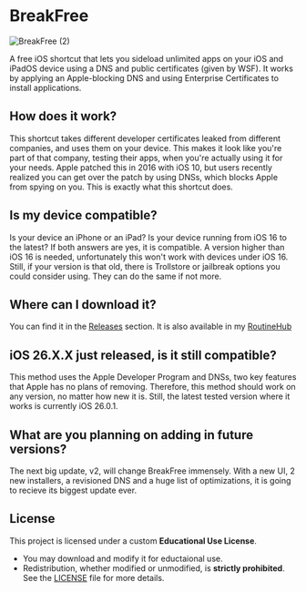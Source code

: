 # BreakFree
![BreakFree (2)](https://github.com/user-attachments/assets/fc2055fd-eae4-4d53-b5d0-d4c8e9992f64)

A free iOS shortcut that lets you sideload unlimited apps on your iOS and iPadOS device using a DNS and public certificates (given by WSF).
It works by applying an Apple-blocking DNS and using Enterprise Certificates to install applications.

## How does it work?
This shortcut takes different developer certificates leaked from different companies, and uses them on your device. This makes it look like you're part of that company, testing their apps, when you're actually using it for your needs. Apple patched this in 2016 with iOS 10, but users recently realized you can get over the patch by using DNSs, which blocks Apple from spying on you. This is exactly what this shortcut does.

## Is my device compatible?
Is your device an iPhone or an iPad? Is your device running from iOS 16 to the latest? If both answers are yes, it is compatible.
A version higher than iOS 16 is needed, unfortunately this won't work with devices under iOS 16. Still, if your version is that old, there is Trollstore or jailbreak options you could consider using. They can do the same if not more.

## Where can I download it?
You can find it in the [Releases](https://github.com/FrizzleM/BreakFree/releases) section.
It is also available in my [RoutineHub](https://routinehub.co/shortcut/21677/)

## iOS 26.X.X just released, is it still compatible?
This method uses the Apple Developer Program and DNSs, two key features that Apple has no plans of removing. Therefore, this method should work on any version, no matter how new it is. Still, the latest tested version where it works is currently iOS 26.0.1.

## What are you planning on adding in future versions?
The next big update, v2, will change BreakFree immensely. With a new UI, 2 new installers, a revisioned DNS and a huge list of optimizations, it is going to recieve its biggest update ever.

## License
This project is licensed under a custom **Educational Use License**.  
- You may download and modify it for eductaional use.  
- Redistribution, whether modified or unmodified, is **strictly prohibited**.  
See the [LICENSE](./LICENSE) file for more details.  
